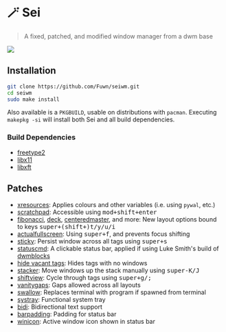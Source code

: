# 🪄 Sei

>A fixed, patched, and modified window manager from a dwm base

<img src="https://i.imgur.com/nxjjDO6.png">

## Installation

```bash
git clone https://github.com/Fuwn/seiwm.git
cd seiwm
sudo make install
```

Also available is a `PKGBUILD`, usable on distributions with `pacman`. Executing `makepkg -si` will install both Sei and all build dependencies.

### Build Dependencies

- [freetype2](https://freetype.org/)
- [libx11](https://x.org/releases/current/doc/libX11/libX11/libX11.html)
- [libxft](https://gitlab.freedesktop.org/xorg/lib/libxft)

## Patches

- [xresources](https://dwm.suckless.org/patches/xresources/): Applies colours and other variables (i.e. using `pywal`, etc.)
- [scratchpad](https://dwm.suckless.org/patches/scratchpad/): Accessible using <kbd>mod+shift+enter</kbd>
- [fibonacci](https://dwm.suckless.org/patches/fibonacci/), [deck](https://dwm.suckless.org/patches/deck/), [centeredmaster](https://dwm.suckless.org/patches/centeredmaster/), and more: New layout options bound to keys <kbd>super+(shift+)t/y/u/i</kbd>
- [actualfullscreen](https://dwm.suckless.org/patches/actualfullscreen/): Using <kbd>super+f</kbd>, and prevents focus shifting
- [sticky](https://dwm.suckless.org/patches/sticky/): Persist window across all tags using <kbd>super+s</kbd>
- [statuscmd](https://dwm.suckless.org/patches/statuscmd/): A clickable status bar, applied if using Luke Smith's build of [dwmblocks](https://github.com/lukesmithxyz/dwmblocks)
- [hide vacant tags](https://dwm.suckless.org/patches/hide_vacant_tags/): Hides tags with no windows
- [stacker](https://dwm.suckless.org/patches/stacker/): Move windows up the stack manually using <kbd>super-K/J</kbd>
- [shiftview](https://dwm.suckless.org/patches/nextprev/): Cycle through tags using <kbd>super+g/;</kbd>
- [vanitygaps](https://dwm.suckless.org/patches/vanitygaps/): Gaps allowed across all layouts
- [swallow](https://dwm.suckless.org/patches/swallow/): Replaces terminal with program if spawned from terminal
- [systray](https://dwm.suckless.org/patches/systray/): Functional system tray
- [bidi](https://dwm.suckless.org/patches/bidi/): Bidirectional text support
- [barpadding](https://dwm.suckless.org/patches/barpadding/): Padding for status bar
- [winicon](https://dwm.suckless.org/patches/winicon/): Active window icon shown in status bar
